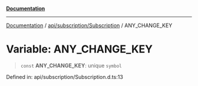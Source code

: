 [**Documentation**](../../../../index.md)

***

[Documentation](../../../../index.md) / [api/subscription/Subscription](../index.md) / ANY\_CHANGE\_KEY

# Variable: ANY\_CHANGE\_KEY

> `const` **ANY\_CHANGE\_KEY**: unique `symbol`

Defined in: api/subscription/Subscription.d.ts:13
